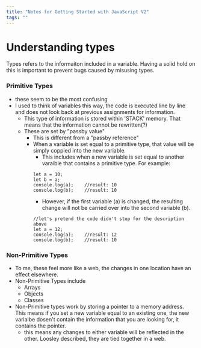```yaml
---
title: "Notes for Getting Started with JavaScript V2"
tags: ""
---
```

# Understanding types

Types refers to the informaiton included in a variable. 
Having a solid hold on this is important to prevent bugs caused by misusing types. 

### Primitive Types

-   these seem to be the most confusing
-   I used to think of variables this way, the code is executed line by line and does not look back at previous assignments for information. 
    -   This type of information is stored within 'STACK' memory. That means that the information cannot be rewritten(?) 
    -   These are set by "passby value" 
        -   This is different from a "passby reference" 
        -   When a variable is set equal to a primitive type, that value will be simply coppied into the new variable. 
            -   This includes when a new variable is set equal to another varaible that contains a primitive type. For example: 
            ```JS
            let a = 10;
            let b = a;
            console.log(a);    //result: 10
            console.log(b);    //result: 10
            ```
            -   However, if the first variable (a) is changed, the resulting change will not be carried over into the second variable (b). 
            ```JS
            //let's pretend the code didn't stop for the description above      
            let a = 12;
            console.log(a);    //result: 12
            console.log(b);    //result: 10
            ```

### Non-Primitive Types

-   To me, these feel more like a web, the changes in one location have an effect elsewhere. 
-   Non-Primitive Types include
    -   Arrays
    -   Objects
    -   Classes
-   Non-Primitive types work by storing a pointer to a memory address. This means if you set a new variable equal to an existing one, the new varialbe dosen't contain the information that you are looking for, it contains the pointer. 
    -   this means any changes to either variable will be reflected in the other. Loosley described, they are tied together in a web. 
